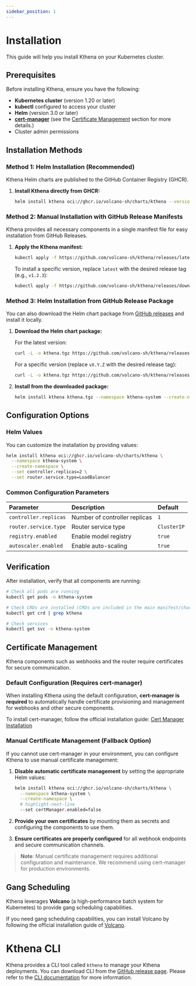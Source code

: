 ```yaml
---
sidebar_position: 1
---
```


# Installation

This guide will help you install Kthena on your Kubernetes cluster.

## Prerequisites

Before installing Kthena, ensure you have the following:

-   **Kubernetes cluster** (version 1.20 or later)
-   **kubectl** configured to access your cluster
-   **Helm** (version 3.0 or later)
-   **[cert-manager](https://cert-manager.io/docs/installation/)** (see the [Certificate Management](#certificate-management) section for more details.)
-   Cluster admin permissions

## Installation Methods

### Method 1: Helm Installation (Recommended)

Kthena Helm charts are published to the GitHub Container Registry (GHCR).

1.  **Install Kthena directly from GHCR:**

    ```bash
    helm install kthena oci://ghcr.io/volcano-sh/charts/kthena --version v0.1.0 --namespace kthena-system --create-namespace
    ```

### Method 2: Manual Installation with GitHub Release Manifests

Kthena provides all necessary components in a single manifest file for easy installation from GitHub Releases.

1.  **Apply the Kthena manifest:**

    ```bash
    kubectl apply -f https://github.com/volcano-sh/kthena/releases/latest/download/kthena-install.yaml
    ```

    To install a specific version, replace `latest` with the desired release tag (e.g., `v1.2.3`):

    ```bash
    kubectl apply -f https://github.com/volcano-sh/kthena/releases/download/vX.Y.Z/kthena-install.yaml
    ```

### Method 3: Helm Installation from GitHub Release Package

You can also download the Helm chart package from [GitHub releases](https://github.com/volcano-sh/kthena/releases) and install it locally.

1.  **Download the Helm chart package:**

    For the latest version:
    ```bash
    curl -L -o kthena.tgz https://github.com/volcano-sh/kthena/releases/latest/download/kthena.tgz
    ```

    For a specific version (replace `vX.Y.Z` with the desired release tag):
    ```bash
    curl -L -o kthena.tgz https://github.com/volcano-sh/kthena/releases/download/vX.Y.Z/kthena.tgz
    ```

2.  **Install from the downloaded package:**

    ```bash
    helm install kthena kthena.tgz --namespace kthena-system --create-namespace
    ```

## Configuration Options

### Helm Values

You can customize the installation by providing values:

```bash
helm install kthena oci://ghcr.io/volcano-sh/charts/kthena \
  --namespace kthena-system \
  --create-namespace \
  --set controller.replicas=2 \
  --set router.service.type=LoadBalancer
```

### Common Configuration Parameters

| Parameter | Description | Default |
| :------------------ | :---------------------------- | :-------- |
| `controller.replicas` | Number of controller replicas | `1` |
| `router.service.type` | Router service type | `ClusterIP` |
| `registry.enabled` | Enable model registry | `true` |
| `autoscaler.enabled` | Enable auto-scaling | `true` |

## Verification

After installation, verify that all components are running:

```bash
# Check all pods are running
kubectl get pods -n kthena-system

# Check CRDs are installed (CRDs are included in the main manifest/chart)
kubectl get crd | grep kthena

# Check services
kubectl get svc -n kthena-system
```

## Certificate Management

Kthena components such as webhooks and the router require certificates for secure communication.

### Default Configuration (Requires cert-manager)

When installing Kthena using the default configuration, **cert-manager is required** to automatically handle certificate provisioning and management for webhooks and other secure components.

To install cert-manager, follow the official installation guide: [Cert Manager Installation](https://cert-manager.io/docs/installation/)

### Manual Certificate Management (Fallback Option)

If you cannot use cert-manager in your environment, you can configure Kthena to use manual certificate management:

1. **Disable automatic certificate management** by setting the appropriate Helm values:

   ```bash
   helm install kthena oci://ghcr.io/volcano-sh/charts/kthena \
     --namespace kthena-system \
     --create-namespace \
     # highlight-next-line
     --set certManager.enabled=false
   ```

2. **Provide your own certificates** by mounting them as secrets and configuring the components to use them.

3. **Ensure certificates are properly configured** for all webhook endpoints and secure communication channels.

> **Note**: Manual certificate management requires additional configuration and maintenance. We recommend using cert-manager for production environments.

## Gang Scheduling

Kthena leverages **Volcano** (a high-performance batch system for Kubernetes) to provide gang scheduling capabilities.

If you need gang scheduling capabilities, you can install Volcano by following the official installation guide of [Volcano](https://volcano.sh/en/docs/installation/).

# Kthena CLI
Kthena provides a CLI tool called `kthena` to manage your Kthena deployments. You can download CLI from the [GitHub release page](https://github.com/volcano-sh/kthena/releases/). Please refer to the [CLI documentation](../reference/cli/kthena.md) for more information.